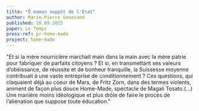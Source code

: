 ```yaml
---
title: "Ô maman suppôt de l'Etat"
author: Marie-Pierre Genecand
published: 29.09.2015 
paper: Le Temps
press-ref: pr-home-made
project: home-made
---
```


"Et si la mère nourricière marchait main dans la main avec la mère patrie pour fabriquer de parfaits citoyens ? Et si, en transmettant ses valeurs d’obéissance, de réussite et de bonheur tranquille, la Suissesse moyenne contribuait à une vaste entreprise de conditionnement ? Ces questions, qui claquaient déjà au coeur de Mars, de Fritz Zorn, dans des termes violents, animent de façon plus douce Home-Made, spectacle de Magali Tosato.(...) Une manière moins idéologique et plus drôle de faire le procès de l’aliénation que suppose toute éducation."
